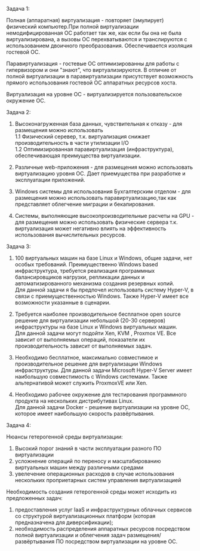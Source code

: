 Задача 1:  

Полная (аппаратная) виртуализация  -  повторяет (эмулирует) физический компьютер.При полной виртуализации немодифицированная ОС работает так же, как если бы она не была виртуализирована, а вызовы ОС перехватываются и транслируются с использованием двоичного  преобразования. Обеспечивается изоляция гостевой ОС.  
  
Паравиртуализация  -  гостевые ОС оптимизированны для работы с гипервизором и  они "знают", что виртуализируются. В отличие от полной виртуализации в паравиртуализации присутствует возможность прямого использования гостевой ОС аппаратных ресурсов хоста.   

Виртуализация на уровне ОС - виртуализируется пользовательское окружение ОС.  
  

Задача 2: 

1) Высоконагруженная база данных, чувствительная к отказу - для размещения  можно использовать  
 1.1 Физический серевер, т.к. виртуализация снижает производительность в части утилизации I/O  
 1.2 Оптимизированная паравиртуализация (инфраструктура), обеспечивающая преимущества виртуализации.

2) Различные web-приложения - для размещения можно использовать  виртуализацию уровня ОС. Дает приемущества при разработке и эксплуатации приложений.


3) Windows системы для использования Бухгалтерским отделом - для размещения можно использовать  паравиртуализацию,так как  представляет облегчение миграции и бекапирования.


4) Системы, выполняющие высокопроизводительные расчеты на GPU - для размещения можно использовать  физические сервера т.к. виртуализация может негативно влиять на эффективность использования вычислительных ресурсов.


Задача 3:

1) 100 виртуальных машин на базе Linux и Windows, общие задачи, нет особых требований. Преимущественно Windows based инфраструктура, требуется реализация программных балансировщиков нагрузки, репликации данных и автоматизированного механизма создания резервных копий.  
   Для данной задачи я бы предпочел использовать систему Hyper-V, в связи с приемущественностью Windows. Также Hyper-V имеет все возможности указанные в сценарии.
2) Требуется наиболее производительное бесплатное open source решение для виртуализации небольшой (20-30 серверов) инфраструктуры на базе Linux и Windows виртуальных машин.  
   Для данной задачи могут подойти Xen, KVM , Proxmox VE. Все зависит от выполняемых операций, показатели их производительность зависит от выполняемых задач.
3) Необходимо бесплатное, максимально совместимое и производительное решение для виртуализации Windows инфраструктуры.
   Для данной задачи Microsoft Hyper-V Server имеет наибольшую совместимость с Windows системами. Также альтернативой может служить ProxmoxVE или Xen.

4) Необходимо рабочее окружение для тестирования программного продукта на нескольких дистрибутивах Linux.  
   Для данной задачи Docker - решение виртуализации на уровне ОС, которое имеет наибольшую скорость развёртывания.

Задача 4:  

Нюансы гетерогенной среды виртуализации:

1) Высокий порог знаний  в части эксплуатации разного ПО виртуализации
2) усложнение операций по переносу и масштабированию виртуальных машин между различными средами
3) увелечение операционных расходов в случае использования нескольких проприетарных систем управления виртуализацией  
   
Необходимость создания гетерогенной среды может исходить из предложенных задач:  
1) предоставления услуг IaaS и инфраструктурных облачных сервисов со структурой виртуализационных платформ (которая предназначена для диверсификации);
2) необходимость распределения аппаратных ресурсов посредством полной виртуализации и облегчения задач размещения/развёртывания ПО посредством виртуализации на уровне ОС.
   
